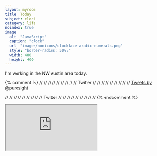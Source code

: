 ```yaml
---
layout: myroom
title: Today
subject: clock
category: life
noindex: true
image:
  alt: "JavaScript"
  caption: "clock"
  url: "images/nonicons/clockface-arabic-numerals.png"
  style: "border-radius: 50%;"
  width: 400
  height: 400
---
```


I'm working in the NW Austin area today.

{% comment %}
// // // // // // // // // Twitter // // // // // // // // //
  <a class="twitter-timeline" data-dnt="true" href="https://twitter.com/puresight" data-widget-id="729805088336666625">Tweets by @puresight</a>
  <script>!function(d,s,id){var js,fjs=d.getElementsByTagName(s)[0],p=/^http:/.test(d.location)?'http':'https';if(!d.getElementById(id)){js=d.createElement(s);js.id=id;js.src=p+"://platform.twitter.com/widgets.js";fjs.parentNode.insertBefore(js,fjs);}}(document,"script","twitter-wjs");</script>
// // // // // // // // // Twitter // // // // // // // // //
{% endcomment %}

<iframe src="https://www.google.com/maps/embed?pb=!1m18!1m12!1m3!1d178609.90278131425!2d-97.75278690006999!3d30.372987035615697!2m3!1f0!2f0!3f0!3m2!1i1024!2i768!4f13.1!3m3!1m2!1s0x0%3A0x0!2zMzDCsDIyJzQ1LjUiTiA5N8KwNDQnMTYuNSJX!5e0!3m2!1sen!2sus!4v1462900131059"
></iframe>
